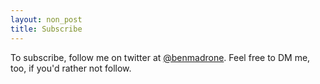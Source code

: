 ```yaml
---
layout: non_post
title: Subscribe
---
```


To subscribe, follow me on twitter at [@benmadrone](https://twitter.com/benmadrone). Feel free to DM me, too, if you'd rather not follow.